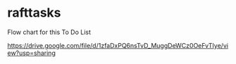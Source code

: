 # rafttasks

Flow chart for this To Do List 

https://drive.google.com/file/d/1zfaDxPQ6nsTvD_MuggDeWCz0OeFvTIye/view?usp=sharing